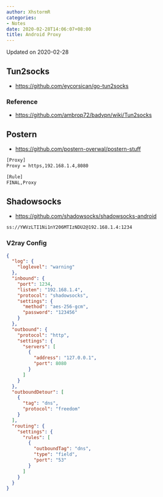 ```yaml
---
author: XhstormR
categories:
- Notes
date: 2020-02-28T14:06:07+08:00
title: Android Proxy
---
```


<!--more-->

Updated on 2020-02-28

>

## Tun2socks
* https://github.com/eycorsican/go-tun2socks

### Reference
* https://github.com/ambrop72/badvpn/wiki/Tun2socks

## Postern
* https://github.com/postern-overwal/postern-stuff

```bash
[Proxy]
Proxy = https,192.168.1.4,8080

[Rule]
FINAL,Proxy
```

## Shadowsocks
* https://github.com/shadowsocks/shadowsocks-android

```bash
ss://YWVzLTI1Ni1nY206MTIzNDU2@192.168.1.4:1234
```

### V2ray Config
```json
{
  "log": {
    "loglevel": "warning"
  },
  "inbound": {
    "port": 1234,
    "listen": "192.168.1.4",
    "protocol": "shadowsocks",
    "settings": {
      "method": "aes-256-gcm",
      "password": "123456"
    }
  },
  "outbound": {
    "protocol": "http",
    "settings": {
      "servers": [
        {
          "address": "127.0.0.1",
          "port": 8080
        }
      ]
    }
  },
  "outboundDetour": [
    {
      "tag": "dns",
      "protocol": "freedom"
    }
  ],
  "routing": {
    "settings": {
      "rules": [
        {
          "outboundTag": "dns",
          "type": "field",
          "port": "53"
        }
      ]
    }
  }
}
```
